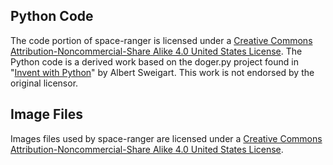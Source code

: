 ## Python Code
The code portion of space-ranger is licensed under a [Creative Commons Attribution-Noncommercial-Share Alike 4.0 United States
License](http://creativecommons.org/licenses/by-nc-sa/4.0/). The Python code is a derived work based on the doger.py project found in "[Invent with Python](http://inventwithpython.com/)" by Albert Sweigart. This work is not endorsed by the original licensor.

## Image Files
Images files used by space-ranger are licensed under a [Creative Commons Attribution-Noncommercial-Share Alike 4.0 United States
License](http://creativecommons.org/licenses/by-nc-sa/4.0/).
